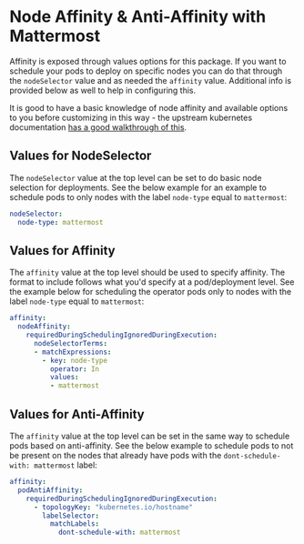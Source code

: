# Node Affinity & Anti-Affinity with Mattermost

Affinity is exposed through values options for this package. If you want to schedule your pods to deploy on specific nodes you can do that through the `nodeSelector` value and as needed the `affinity` value. Additional info is provided below as well to help in configuring this.

It is good to have a basic knowledge of node affinity and available options to you before customizing in this way - the upstream kubernetes documentation [has a good walkthrough of this](https://kubernetes.io/docs/concepts/scheduling-eviction/assign-pod-node/#affinity-and-anti-affinity).

## Values for NodeSelector

The `nodeSelector` value at the top level can be set to do basic node selection for deployments. See the below example for an example to schedule pods to only nodes with the label `node-type` equal to `mattermost`:

```yaml
nodeSelector:
  node-type: mattermost
```

## Values for Affinity

The `affinity` value at the top level should be used to specify affinity. The format to include follows what you'd specify at a pod/deployment level. See the example below for scheduling the operator pods only to nodes with the label `node-type` equal to `mattermost`:

```yaml
affinity:
  nodeAffinity:
    requiredDuringSchedulingIgnoredDuringExecution:
      nodeSelectorTerms:
      - matchExpressions:
        - key: node-type
          operator: In
          values:
          - mattermost
```

## Values for Anti-Affinity

The `affinity` value at the top level can be set in the same way to schedule pods based on anti-affinity. See the below example to schedule pods to not be present on the nodes that already have pods with the `dont-schedule-with: mattermost` label:

```yaml
affinity:
  podAntiAffinity:
    requiredDuringSchedulingIgnoredDuringExecution:
      - topologyKey: "kubernetes.io/hostname"
        labelSelector:
          matchLabels:
            dont-schedule-with: mattermost
```
